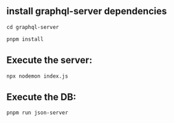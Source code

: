 ## install graphql-server dependencies
```
cd graphql-server
```

```
pnpm install
```

## Execute the server:
```
npx nodemon index.js
```

## Execute the DB:
```
pnpm run json-server
```